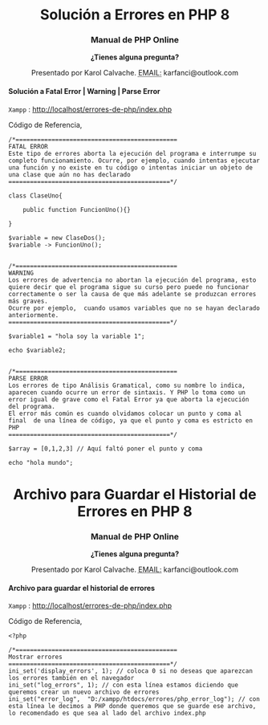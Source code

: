<center><h1>Solución a Errores en PHP 8</h1></center>

<center><h3>Manual de PHP Online</h3></center>
                

<center> <strong>¿Tienes alguna pregunta?</strong>
<p>Presentado por Karol Calvache. <abbr title="correo electrónico">EMAIL:</abbr> karfanci@outlook.com</p>
</center>

<h4>Solución a Fatal Error | Warning | Parse Error</h4>

`Xampp` : <http://localhost/errores-de-php/index.php>

Código de Referencia,

    
    /*=============================================
    FATAL ERROR
    Este tipo de errores aborta la ejecución del programa e interrumpe su completo funcionamiento. Ocurre, por ejemplo, cuando intentas ejecutar una función y no existe en tu código o intentas iniciar un objeto de una clase que aún no has declarado
    =============================================*/
    
    class ClaseUno{
    
        public function FuncionUno(){}
    
    }
    
    $variable = new ClaseDos();
    $variable -> FuncionUno();
    
    
    /*=============================================
    WARNING
    Los errores de advertencia no abortan la ejecución del programa, esto quiere decir que el programa sigue su curso pero puede no funcionar correctamente o ser la causa de que más adelante se produzcan errores más graves. 
    Ocurre por ejemplo,  cuando usamos variables que no se hayan declarado anteriormente.
    =============================================*/
    
    $variable1 = "hola soy la variable 1";
    
    echo $variable2;
    
    
    /*=============================================
    PARSE ERROR
    Los errores de tipo Análisis Gramatical, como su nombre lo indica, aparecen cuando ocurre un error de sintaxis. Y PHP lo toma como un error igual de grave como el Fatal Error ya que aborta la ejecución del programa.
    El error más común es cuando olvidamos colocar un punto y coma al final  de una línea de código, ya que el punto y coma es estricto en PHP
    =============================================*/
    
    $array = [0,1,2,3] // Aquí faltó poner el punto y coma
    
    echo "hola mundo";
    

<center><h1>Archivo para Guardar el Historial de Errores en PHP 8</h1></center>

<center><h3>Manual de PHP Online</h3></center>
                

<center> <strong>¿Tienes alguna pregunta?</strong>
<p>Presentado por Karol Calvache. <abbr title="correo electrónico">EMAIL:</abbr> karfanci@outlook.com</p>
</center>

<h4>Archivo para guardar el historial de errores</h4>

`Xampp` : <http://localhost/errores-de-php/index.php>

Código de Referencia,

    
    <?php 
    
    /*=============================================
    Mostrar errores
    =============================================*/
    ini_set('display_errors', 1); // coloca 0 si no deseas que aparezcan los errores también en el navegador
    ini_set("log_errors", 1); // con esta línea estamos diciendo que queremos crear un nuevo archivo de errores
    ini_set("error_log",  "D:/xampp/htdocs/errores/php_error_log"); // con esta línea le decimos a PHP donde queremos que se guarde ese archivo, lo recomendado es que sea al lado del archivo index.php
    
    

